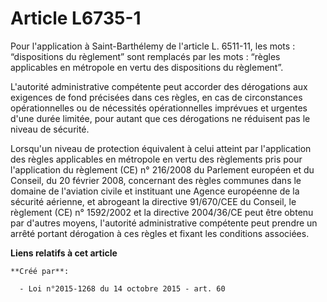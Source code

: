 # Article L6735-1

Pour l'application à Saint-Barthélemy de l'article L. 6511-11, les mots : “dispositions du règlement” sont remplacés par les
mots : “règles applicables en métropole en vertu des dispositions du règlement”.

L'autorité administrative compétente peut accorder des dérogations aux exigences de fond précisées dans ces règles, en cas de
circonstances opérationnelles ou de nécessités opérationnelles imprévues et urgentes d'une durée limitée, pour autant que ces
dérogations ne réduisent pas le niveau de sécurité.

Lorsqu'un niveau de protection équivalent à celui atteint par l'application des règles applicables en métropole en vertu des
règlements pris pour l'application du règlement (CE) n° 216/2008 du Parlement européen et du Conseil, du 20 février 2008,
concernant des règles communes dans le domaine de l'aviation civile et instituant une Agence européenne de la sécurité
aérienne, et abrogeant la directive 91/670/CEE du Conseil, le règlement (CE) n° 1592/2002 et la directive 2004/36/CE peut
être obtenu par d'autres moyens, l'autorité administrative compétente peut prendre un arrêté portant dérogation à ces règles
et fixant les conditions associées.

**Liens relatifs à cet article**

	**Créé par**:

	  - Loi n°2015-1268 du 14 octobre 2015 - art. 60
